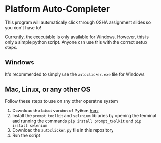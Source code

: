 # Platform Auto-Completer
This program will automatically click through OSHA assignment slides so you don't have to!

Currently, the executable is only available for Windows. However, this is only a simple python script. Anyone can use this with the correct setup steps.

## Windows
It's recommended to simply use the `autoclicker.exe` file for Windows.

## Mac, Linux, or any other OS
Follow these steps to use on any other operatine system
1. Download the latest version of Python [here](https://www.python.org/downloads/)
2. Install the `prompt_toolkit` and `selenium` libraries by opening the terminal and running the commands `pip install prompt_toolkit` and `pip install selenium`
3. Download the `autoclicker.py` file in this repository
4. Run the script
